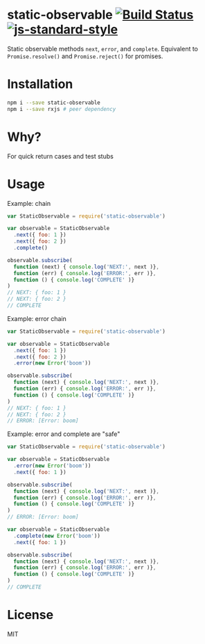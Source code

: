 # static-observable  [![Build Status](https://travis-ci.org/tjmehta/static-observable.svg?branch=master)](https://travis-ci.org/tjmehta/static-observable) [![js-standard-style](https://img.shields.io/badge/code%20style-standard-brightgreen.svg?style=flat)](http://standardjs.com/)
Static observable methods `next`, `error`, and `complete`. Equivalent to `Promise.resolve()` and `Promise.reject()` for promises.

# Installation
```bash
npm i --save static-observable
npm i --save rxjs # peer dependency
```

# Why?
For quick return cases and test stubs

# Usage
Example: chain
```js
var StaticObservable = require('static-observable')

var observable = StaticObservable
  .next({ foo: 1 })
  .next({ foo: 2 })
  .complete()

observable.subscribe(
  function (next) { console.log('NEXT:', next )},
  function (err) { console.log('ERROR:', err )},
  function () { console.log('COMPLETE' )}
)
// NEXT: { foo: 1 }
// NEXT: { foo: 2 }
// COMPLETE
```

Example: error chain
```js
var StaticObservable = require('static-observable')

var observable = StaticObservable
  .next({ foo: 1 })
  .next({ foo: 2 })
  .error(new Error('boom'))

observable.subscribe(
  function (next) { console.log('NEXT:', next )},
  function (err) { console.log('ERROR:', err )},
  function () { console.log('COMPLETE' )}
)
// NEXT: { foo: 1 }
// NEXT: { foo: 2 }
// ERROR: [Error: boom]
```

Example: error and complete are "safe"
```js
var StaticObservable = require('static-observable')

var observable = StaticObservable
  .error(new Error('boom'))
  .next({ foo: 1 })

observable.subscribe(
  function (next) { console.log('NEXT:', next )},
  function (err) { console.log('ERROR:', err )},
  function () { console.log('COMPLETE' )}
)
// ERROR: [Error: boom]

var observable = StaticObservable
  .complete(new Error('boom'))
  .next({ foo: 1 })

observable.subscribe(
  function (next) { console.log('NEXT:', next )},
  function (err) { console.log('ERROR:', err )},
  function () { console.log('COMPLETE' )}
)
// COMPLETE
```

# License
MIT
